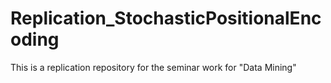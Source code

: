 # Replication_StochasticPositionalEncoding
This is a replication repository for the seminar work for "Data Mining"
